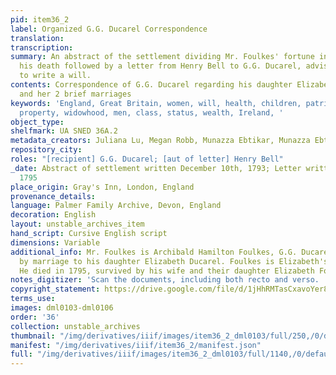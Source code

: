 ```yaml
---
pid: item36_2
label: Organized G.G. Ducarel Correspondence
translation:
transcription:
summary: An abstract of the settlement dividing Mr. Foulkes' fortune in the case of
  his death followed by a letter from Henry Bell to G.G. Ducarel, advising Mr. Foulkes
  to write a will.
contents: Correspondence of G.G. Ducarel regarding his daughter Elizabeth, Betsy,
  and her 2 brief marriages
keywords: 'England, Great Britain, women, will, health, children, patriarchy, money,
  property, widowhood, men, class, status, wealth, Ireland, '
object_type:
shelfmark: UA SNED 36A.2
metadata_creators: Juliana Lu, Megan Robb, Munazza Ebtikar, Munazza Ebtikar
repository_city:
roles: "[recipient] G.G. Ducarel; [aut of letter] Henry Bell"
_date: Abstract of settlement written December 10th, 1793; Letter written May 8th,
  1795
place_origin: Gray's Inn, London, England
provenance_details:
language: Palmer Family Archive, Devon, England
decoration: English
layout: unstable_archives_item
hand_script: Cursive English script
dimensions: Variable
additional_info: Mr. Foulkes is Archibald Hamilton Foulkes, G.G. Ducarel's son-in-law
  by marriage to his daughter Elizabeth Ducarel. Foulkes is Elizabeth's first husband.
  He died in 1795, survived by his wife and their daughter Elizabeth Foulkes.
notes_digitizer: 'Scan the documents, including both recto and verso. '
copyright_statement: https://drive.google.com/file/d/1jHhRMTasCxavoYer89Wn8_Xn65nL0sW0/view?usp=sharing
terms_use:
images: dml0103-dml0106
order: '36'
collection: unstable_archives
thumbnail: "/img/derivatives/iiif/images/item36_2_dml0103/full/250,/0/default.jpg"
manifest: "/img/derivatives/iiif/item36_2/manifest.json"
full: "/img/derivatives/iiif/images/item36_2_dml0103/full/1140,/0/default.jpg"
---
```

